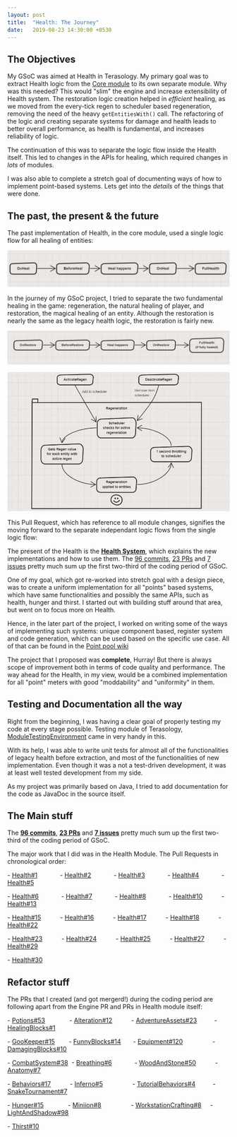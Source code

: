 ```yaml
---
layout: post
title:  "Health: The Journey"
date:   2019-08-23 14:30:00 +0530
---
```


<link rel="stylesheet" type="text/css" href="/assets/github-buttons.css" />

<script src="https://ajax.googleapis.com/ajax/libs/jquery/1.12.0/jquery.min.js"></script>
<script type="text/javascript" src="/assets/github-buttons.js"></script>

## The Objectives

My GSoC was aimed at Health in Terasology. My primary goal was to extract Health logic from the [Core module](https://github.com/MovingBlocks/Terasology/tree/develop/modules/Core) to its own separate module. Why was this needed? This would "slim" the engine and increase extensibility of Health system. The restoration logic creation helped in _efficient_ healing, as we moved from the every-tick regen to scheduler based regeneration, removing the need of the heavy `getEntitiesWith()` call. The refactoring of the logic and creating separate systems for damage and health leads to better overall performance, as health is fundamental, and increases reliability of logic. 

The continuation of this was to separate the logic flow inside the Health itself. This led to changes in the APIs for healing, which required changes in _lots_ of modules. 

I was also able to complete a stretch goal of documenting ways of how to implement point-based systems. Lets get into the _details_ of the things that were done.

## The past, the present & the future

The past implementation of Health, in the core module, used a single logic flow for all healing of entities:

![Legacy Logic](/assets/images/past.jpg)

In the journey of my GSoC project, I tried to separate the two fundamental healing in the game: regeneration, the natural healing of player, and restoration, the magical healing of an entity. Although the restoration is nearly the same as the legacy health logic, the restoration is fairly new.

![restoration](/assets/images/restore.jpg)

![Regeneration](/assets/images/regen.jpg)

This Pull Request, which has reference to all module changes, signifies the moving forward to the separate independant logic flows from the single logic flow:

<div class="github-button" url="https://github.com/MovingBlocks/Terasology/pull/3677"></div>

The present of the Health is the [**Health System**](https://github.com/Terasology/health), which explains the new implementations and how to use them. The [96 commits](https://github.com/Terasology/Health/commits/master), [23 PRs](https://github.com/Terasology/Health/pulls?q=is%3Apr+is%3Aclosed) and [7 issues](https://github.com/Terasology/Health/issues) pretty much sum up the first two-third of the coding period of GSoC.

One of my goal, which got re-worked into stretch goal with a design piece, was to create a uniform implementation for all "points" based systems, which have same functionalities and possibly the same APIs, such as health, hunger and thirst. I started out with building stuff around that area, but went on to focus more on Health.

Hence, in the later part of the project, I worked on writing some of the ways of implementing such systems: unique component based, register system and code generation, which can be used based on the specific use case. All of that can be found in the [Point pool wiki](https://github.com/Terasology/PointPool/wiki)

The project that I proposed was **complete**, Hurray! But there is always scope of improvement both in terms of code quality and performance. The way ahead for the Health, in my view, would be a combined implementation for all "point" meters with good "moddability" and "uniformity" in them. 

## Testing and Documentation all the way

Right from the beginning, I was having a clear goal of properly testing my code at every stage possible. Testing module of Terasology, [ModuleTestingEnvironment](https://github.com/Terasology/ModuleTestingEnvironment) came in very handy in this. 

With its help, I was able to write unit tests for almost all of the functionalities of legacy health before extraction, and most of the functionalities of new implementation. Even though it was a not a test-driven development, it was at least well tested development from my side.

As my project was primarily based on Java, I tried to add documentation for the code as JavaDoc in the source itself.  

## The Main stuff

The [**96 commits**](https://github.com/Terasology/Health/commits/master), [**23 PRs**](https://github.com/Terasology/Health/pulls?q=is%3Apr+is%3Aclosed) and [**7 issues**](https://github.com/Terasology/Health/issues) pretty much sum up the first two-third of the coding period of GSoC.

The major work that I did was in the Health Module. The Pull Requests in chronological order:

\- [Health#1](https://github.com/Terasology/Health/pull/1) &nbsp; &nbsp; &nbsp; &nbsp; &nbsp; &nbsp; 
\- [Health#2](https://github.com/Terasology/Health/pull/2) &nbsp; &nbsp; &nbsp; &nbsp; &nbsp; &nbsp; 
\- [Health#3](https://github.com/Terasology/Health/pull/3) &nbsp; &nbsp; &nbsp; &nbsp; &nbsp; &nbsp; 
\- [Health#4](https://github.com/Terasology/Health/pull/4) &nbsp; &nbsp; &nbsp; &nbsp; &nbsp; &nbsp; 
\- [Health#5](https://github.com/Terasology/Health/pull/5) 

\- [Health#6](https://github.com/Terasology/Health/pull/6) &nbsp; &nbsp; &nbsp; &nbsp; &nbsp; &nbsp; 
\- [Health#7](https://github.com/Terasology/Health/pull/7) &nbsp; &nbsp; &nbsp; &nbsp; &nbsp; &nbsp; 
\- [Health#8](https://github.com/Terasology/Health/pull/8) &nbsp; &nbsp; &nbsp; &nbsp; &nbsp; &nbsp; 
\- [Health#10](https://github.com/Terasology/Health/pull/10) &nbsp; &nbsp; &nbsp; &nbsp; &nbsp; 
\- [Health#13](https://github.com/Terasology/Health/pull/13)

\- [Health#15](https://github.com/Terasology/Health/pull/15) &nbsp; &nbsp; &nbsp; &nbsp; &nbsp;
\- [Health#16](https://github.com/Terasology/Health/pull/16) &nbsp; &nbsp; &nbsp; &nbsp; &nbsp;
\- [Health#17](https://github.com/Terasology/Health/pull/17) &nbsp; &nbsp; &nbsp; &nbsp; &nbsp;
\- [Health#18](https://github.com/Terasology/Health/pull/18) &nbsp; &nbsp; &nbsp; &nbsp; &nbsp;
\- [Health#22](https://github.com/Terasology/Health/pull/22)

\- [Health#23](https://github.com/Terasology/Health/pull/23) &nbsp; &nbsp; &nbsp; &nbsp; &nbsp;
\- [Health#24](https://github.com/Terasology/Health/pull/24) &nbsp; &nbsp; &nbsp; &nbsp; &nbsp;
\- [Health#25](https://github.com/Terasology/Health/pull/25) &nbsp; &nbsp; &nbsp; &nbsp; &nbsp;
\- [Health#27](https://github.com/Terasology/Health/pull/27) &nbsp; &nbsp; &nbsp; &nbsp; &nbsp;
\- [Health#29](https://github.com/Terasology/Health/pull/29)

\- [Health#30](https://github.com/Terasology/Health/pull/30)

## Refactor stuff

The PRs that I created (and got mergerd!) during the coding period are following apart from the Engine PR and PRs in Health module itself:

\- [Potions#53](https://github.com/Terasology/Potions/pull/53) &nbsp; &nbsp; &nbsp; &nbsp; &nbsp; &nbsp;&nbsp;
\- [Alteration#12](https://github.com/Terasology/AlterationEffects/pull/12) &nbsp; &nbsp; &nbsp; &nbsp; &nbsp; 
\- [AdventureAssets#23](https://github.com/Terasology/AdventureAssets/pull/23) &nbsp; &nbsp; &nbsp; &nbsp;&nbsp;
\- [HealingBlocks#1](https://github.com/Terasology/HealingBlocks/pull/1) &nbsp; &nbsp; &nbsp; &nbsp;

\- [GooKeeper#15](https://github.com/Terasology/GooKeeper/pull/15) &nbsp; &nbsp; &nbsp;&nbsp;
\- [FunnyBlocks#14](https://github.com/Terasology/FunnyBlocks/pull/14) &nbsp; &nbsp; &nbsp;
\- [Equipment#120](https://github.com/Terasology/Equipment/pull/120) &nbsp; &nbsp; &nbsp; &nbsp; &nbsp; &nbsp; &nbsp; &nbsp;
\- [DamagingBlocks#10](https://github.com/Terasology/DamagingBlocks/pull/10)

\- [CombatSystem#38](https://github.com/Terasology/CombatSystem/pull/38)&nbsp;
\- [Breathing#6](https://github.com/Terasology/Breathing/pull/6) &nbsp; &nbsp; &nbsp; &nbsp; &nbsp; &nbsp;
\- [WoodAndStone#50](https://github.com/Terasology/WoodAndStone/pull/50) &nbsp; &nbsp; &nbsp; &nbsp; &nbsp;
\- [Anatomy#7](https://github.com/Terasology/Anatomy/pull/7)

\- [Behaviors#17](https://github.com/Terasology/Behaviors/pull/17) &nbsp; &nbsp; &nbsp; &nbsp; &nbsp;
\- [Inferno#5](https://github.com/Terasology/Inferno/pull/5) &nbsp; &nbsp; &nbsp; &nbsp; &nbsp; &nbsp; &nbsp; &nbsp;
\- [TutorialBehaviors#4](https://github.com/Terasology/TutorialBehaviors/pull/4) &nbsp; &nbsp; &nbsp; &nbsp;&nbsp;
\- [SnakeTournament#7](https://github.com/Terasology/SnakeTournament/pull/7)

\- [Hunger#15](https://github.com/Terasology/Hunger/pull/15) &nbsp; &nbsp; &nbsp; &nbsp; &nbsp; &nbsp;&nbsp; 
\- [Miniion#8](https://github.com/Terasology/Miniion/pull/8) &nbsp; &nbsp; &nbsp; &nbsp; &nbsp; &nbsp; &nbsp; &nbsp;
\- [WorkstationCrafting#8](https://github.com/Terasology/WorkstationCrafting/pull/8) &nbsp; &nbsp;
\- [LightAndShadow#98](https://github.com/Terasology/LightAndShadow/pull/98) 

\- [Thirst#10](https://github.com/Terasology/Thirst/pull/10)